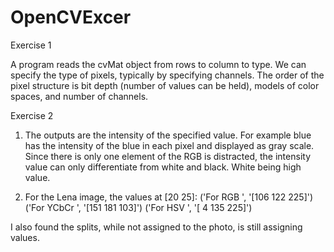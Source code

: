 # OpenCVExcer

Exercise 1

A program reads the cvMat object from rows to column to type. We can specify the type of pixels, typically by specifying channels. The order of the pixel structure is bit depth (number of values can be held), models of color spaces, and number of channels. 

Exercise 2

1. The outputs are the intensity of the specified value. For example blue has the intensity of the blue in each pixel and displayed as gray scale. Since there is only one element of the RGB is distracted, the intensity value can only differentiate from white and black. White being high value. 

2. For the Lena image, the values at [20 25]:
('For RGB ', '[106 122 225]')
('For YCbCr ', '[151 181 103]')
('For HSV ', '[  4 135 225]')

I also found the splits, while not assigned to the photo, is still assigning values.


